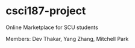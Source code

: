 # csci187-project
Online Marketplace for SCU students

Members: Dev Thakar, Yang Zhang, Mitchell Park